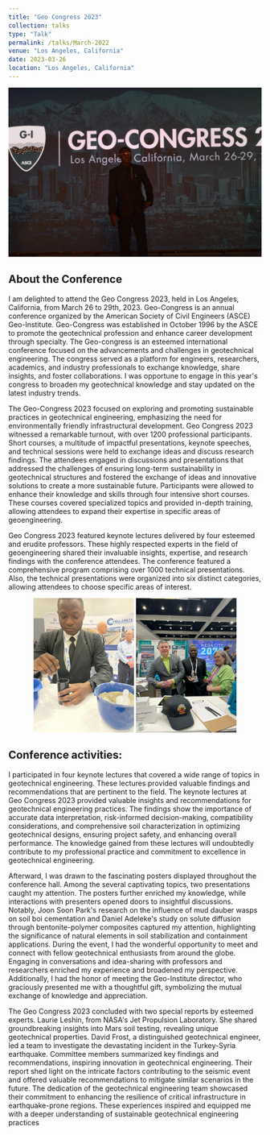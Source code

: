 ```yaml
---
title: "Geo Congress 2023"
collection: talks
type: "Talk"
permalink: /talks/March-2022
venue: "Los Angeles, California"
date: 2023-03-26
location: "Los Angeles, California"
---
```


![Geopolymer team](https://github.com/Quadrikunle/Quadrikunle.github.io/blob/master/images/2.jpeg?raw=true)

## About the Conference

I am delighted to attend the Geo Congress 2023, held in Los Angeles, California, from March 26 to 29th, 2023. Geo-Congress is an annual conference organized by the American Society of Civil Engineers (ASCE) Geo-Institute. Geo-Congress was established in October 1996 by the ASCE to promote the geotechnical profession and enhance career development through specialty. The Geo-congress is an esteemed international conference focused on the advancements and challenges in geotechnical engineering. The congress served as a platform for engineers, researchers, academics, and industry professionals to exchange knowledge, share insights, and foster collaborations. I was opportune to engage in this year's congress to broaden my geotechnical knowledge and stay updated on the latest industry trends.

The Geo-Congress 2023 focused on exploring and promoting sustainable practices in geotechnical engineering, emphasizing the need for environmentally friendly infrastructural development. Geo Congress 2023 witnessed a remarkable turnout, with over 1200 professional participants. Short courses, a multitude of impactful presentations, keynote speeches, and technical sessions were held to exchange ideas and discuss research findings. The attendees engaged in discussions and presentations that addressed the challenges of ensuring long-term sustainability in geotechnical structures and fostered the exchange of ideas and innovative solutions to create a more sustainable future. Participants were allowed to enhance their knowledge and skills through four intensive short courses. These courses covered specialized topics and provided in-depth training, allowing attendees to expand their expertise in specific areas of geoengineering.

Geo Congress 2023 featured keynote lectures delivered by four esteemed and erudite professors. These highly respected experts in the field of geoengineering shared their invaluable insights, expertise, and research findings with the conference attendees. The conference featured a comprehensive program comprising over 1000 technical presentations. Also, the technical presentations were organized into six distinct categories, allowing attendees to choose specific areas of interest.

<p float="left" align="middle">
<img src="https://github.com/Quadrikunle/Quadrikunle.github.io/blob/master/images/1.jpeg?raw=true" alt="Networking" width="200" height="267" /> 
<img src="https://github.com/Quadrikunle/Quadrikunle.github.io/blob/master/images/4.jpeg?raw=true" alt="Networking" width="200" height="267" />
</p>

## Conference activities:
I participated in four keynote lectures that covered a wide range of topics in geotechnical engineering. These lectures provided valuable findings and recommendations that are pertinent to the field. The keynote lectures at Geo Congress 2023 provided valuable insights and recommendations for geotechnical engineering practices. The findings show the importance of accurate data interpretation, risk-informed decision-making, compatibility considerations, and comprehensive soil characterization in optimizing geotechnical designs, ensuring project safety, and enhancing overall performance. The knowledge gained from these lectures will undoubtedly contribute to my professional practice and commitment to excellence in geotechnical engineering.

Afterward, I was drawn to the fascinating posters displayed throughout the conference hall. Among the several captivating topics, two presentations caught my attention. The posters further enriched my knowledge, while interactions with presenters opened doors to insightful discussions. Notably, Joon Soon Park's research on the influence of mud dauber wasps on soil boi cementation and Daniel Adeleke's study on solute diffusion through bentonite-polymer composites captured my attention, highlighting the significance of natural elements in soil stabilization and containment applications. During the event, I had the wonderful opportunity to meet and connect with fellow geotechnical enthusiasts from around the globe. Engaging in conversations and idea-sharing with professors and researchers enriched my experience and broadened my perspective. Additionally, I had the honor of meeting the Geo-Institute director, who graciously presented me with a thoughtful gift, symbolizing the mutual exchange of knowledge and appreciation.

The Geo Congress 2023 concluded with two special reports by esteemed experts. Laurie Leshin, from NASA's Jet Propulsion Laboratory. She shared groundbreaking insights into Mars soil testing, revealing unique geotechnical properties. David Frost, a distinguished geotechnical engineer, led a team to investigate the devastating incident in the Turkey-Syria earthquake. Committee members summarized key findings and recommendations, inspiring innovation in geotechnical engineering. Their report shed light on the intricate factors contributing to the seismic event and offered valuable recommendations to mitigate similar scenarios in the future. The dedication of the geotechnical engineering team showcased their commitment to enhancing the resilience of critical infrastructure in earthquake-prone regions. These experiences inspired and equipped me with a deeper understanding of sustainable geotechnical engineering practices
